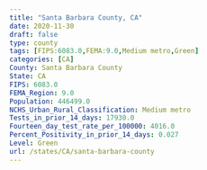 ```yaml
---
title: "Santa Barbara County, CA"
date: 2020-11-30
draft: false
type: county
tags: [FIPS:6083.0,FEMA:9.0,Medium metro,Green]
categories: [CA]
County: Santa Barbara County
State: CA
FIPS: 6083.0
FEMA_Region: 9.0
Population: 446499.0
NCHS_Urban_Rural_Classification: Medium metro
Tests_in_prior_14_days: 17930.0
Fourteen_day_test_rate_per_100000: 4016.0
Percent_Positivity_in_prior_14_days: 0.027
Level: Green
url: /states/CA/santa-barbara-county
---
```



